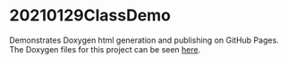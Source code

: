 # 20210129ClassDemo
Demonstrates Doxygen html generation and publishing on GitHub Pages. The Doxygen files for this project can be seen [here](https://semcneil.github.io/doxygen-cmake-github/).
